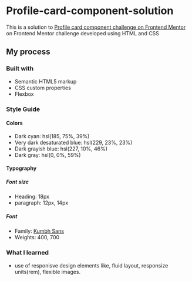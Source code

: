 # Profile-card-component-solution
This is a solution to [Profile card component challenge on Frontend Mentor](https://www.frontendmentor.io/challenges/profile-card-component-cfArpWshJ) on Frontend Mentor challenge developed using HTML and CSS

## My process

### Built with

- Semantic HTML5 markup
- CSS custom properties
- Flexbox

### Style Guide

#### Colors

- Dark cyan: hsl(185, 75%, 39%)
- Very dark desaturated blue: hsl(229, 23%, 23%)
- Dark grayish blue: hsl(227, 10%, 46%)
- Dark gray: hsl(0, 0%, 59%)

#### Typography

##### Font size

- Heading: 18px
- paragraph: 12px, 14px

##### Font

- Family: [Kumbh Sans](https://fonts.google.com/specimen/Kumbh+Sans)
- Weights: 400, 700

### What I learned

- use of responisve design elements like, fluid layout, responsize units(rem), flexible images.
